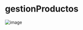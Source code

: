 # gestionProductos

![image](https://github.com/user-attachments/assets/fe912954-6873-4d3e-86d4-f0f68c2fd104)
